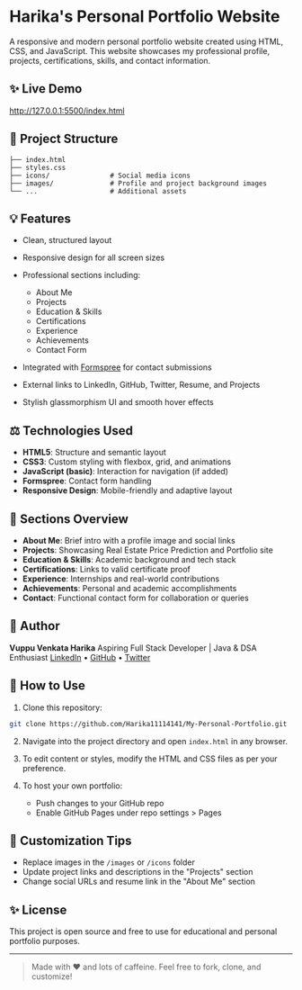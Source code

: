 # Harika's Personal Portfolio Website

A responsive and modern personal portfolio website created using HTML, CSS, and JavaScript. This website showcases my professional profile, projects, certifications, skills, and contact information.

## ✨ Live Demo

http://127.0.0.1:5500/index.html

## 📁 Project Structure

```
├── index.html
├── styles.css
├── icons/               # Social media icons
├── images/              # Profile and project background images
└── ...                  # Additional assets
```

## 💡 Features

* Clean, structured layout
* Responsive design for all screen sizes
* Professional sections including:

  * About Me
  * Projects
  * Education & Skills
  * Certifications
  * Experience
  * Achievements
  * Contact Form
* Integrated with [Formspree](https://formspree.io) for contact submissions
* External links to LinkedIn, GitHub, Twitter, Resume, and Projects
* Stylish glassmorphism UI and smooth hover effects

## ⚖️ Technologies Used

* **HTML5**: Structure and semantic layout
* **CSS3**: Custom styling with flexbox, grid, and animations
* **JavaScript (basic)**: Interaction for navigation (if added)
* **Formspree**: Contact form handling
* **Responsive Design**: Mobile-friendly and adaptive layout

## 🌟 Sections Overview

* **About Me**: Brief intro with a profile image and social links
* **Projects**: Showcasing Real Estate Price Prediction and Portfolio site
* **Education & Skills**: Academic background and tech stack
* **Certifications**: Links to valid certificate proof
* **Experience**: Internships and real-world contributions
* **Achievements**: Personal and academic accomplishments
* **Contact**: Functional contact form for collaboration or queries

## 👥 Author

**Vuppu Venkata Harika**
Aspiring Full Stack Developer | Java & DSA Enthusiast
[LinkedIn](https://www.linkedin.com/in/venkata-harika-vuppu-155653255/) 
• [GitHub](https://github.com/Harika11114141) 
• [Twitter](https://x.com/HarikaVupp78764)

## 🚜 How to Use

1. Clone this repository:

```bash
git clone https://github.com/Harika11114141/My-Personal-Portfolio.git
```

2. Navigate into the project directory and open `index.html` in any browser.
3. To edit content or styles, modify the HTML and CSS files as per your preference.
4. To host your own portfolio:

   * Push changes to your GitHub repo
   * Enable GitHub Pages under repo settings > Pages

## 🔧 Customization Tips

* Replace images in the `/images` or `/icons` folder
* Update project links and descriptions in the "Projects" section
* Change social URLs and resume link in the "About Me" section

## ✨ License

This project is open source and free to use for educational and personal portfolio purposes.

---

> Made with ❤️ and lots of caffeine. Feel free to fork, clone, and customize!
